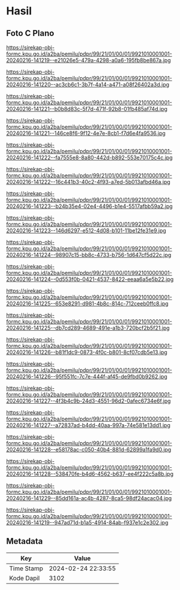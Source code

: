 # Hasil

## Foto C Plano

https://sirekap-obj-formc.kpu.go.id/a2ba/pemilu/pdpr/99/21/01/00/01/9921010001001-20240216-141219--e21026e5-479a-4298-a0a6-195fb8be867a.jpg

https://sirekap-obj-formc.kpu.go.id/a2ba/pemilu/pdpr/99/21/01/00/01/9921010001001-20240216-141220--ac3cb6c1-3b7f-4a14-a471-a08f26402a3d.jpg

https://sirekap-obj-formc.kpu.go.id/a2ba/pemilu/pdpr/99/21/01/00/01/9921010001001-20240216-141221--b0b8d83c-5f7d-471f-92b8-01fb485af74d.jpg

https://sirekap-obj-formc.kpu.go.id/a2ba/pemilu/pdpr/99/21/01/00/01/9921010001001-20240216-141221--146ce8f6-9f12-4e7e-8cb1-f7d6e4fa9536.jpg

https://sirekap-obj-formc.kpu.go.id/a2ba/pemilu/pdpr/99/21/01/00/01/9921010001001-20240216-141222--fa7555e8-8a80-442d-b892-553e70175c4c.jpg

https://sirekap-obj-formc.kpu.go.id/a2ba/pemilu/pdpr/99/21/01/00/01/9921010001001-20240216-141222--16c441b3-40c2-4f93-a7ed-5b013afbd46a.jpg

https://sirekap-obj-formc.kpu.go.id/a2ba/pemilu/pdpr/99/21/01/00/01/9921010001001-20240216-141223--b24b35e4-02e4-4496-b1e4-5517afbb59a2.jpg

https://sirekap-obj-formc.kpu.go.id/a2ba/pemilu/pdpr/99/21/01/00/01/9921010001001-20240216-141223--146d6297-e512-4d08-b101-11be12fe31e9.jpg

https://sirekap-obj-formc.kpu.go.id/a2ba/pemilu/pdpr/99/21/01/00/01/9921010001001-20240216-141224--98907c15-bb8c-4733-b756-1d647cf5d22c.jpg

https://sirekap-obj-formc.kpu.go.id/a2ba/pemilu/pdpr/99/21/01/00/01/9921010001001-20240216-141224--0d553f0b-0421-4537-8422-eeaa6a5e5b22.jpg

https://sirekap-obj-formc.kpu.go.id/a2ba/pemilu/pdpr/99/21/01/00/01/9921010001001-20240216-141225--653e8291-d981-4b8c-814c-712ceeb0ffc8.jpg

https://sirekap-obj-formc.kpu.go.id/a2ba/pemilu/pdpr/99/21/01/00/01/9921010001001-20240216-141225--db7cd289-4689-491e-a1b3-720bcf2b5f21.jpg

https://sirekap-obj-formc.kpu.go.id/a2ba/pemilu/pdpr/99/21/01/00/01/9921010001001-20240216-141226--b81f1dc9-0873-4f0c-b801-8cf07cdb5e13.jpg

https://sirekap-obj-formc.kpu.go.id/a2ba/pemilu/pdpr/99/21/01/00/01/9921010001001-20240216-141226--95f551fc-7c7e-444f-af45-de9fbd0b9262.jpg

https://sirekap-obj-formc.kpu.go.id/a2ba/pemilu/pdpr/99/21/01/00/01/9921010001001-20240216-141227--4f3b4c9b-24d3-4551-96d2-0afec6734e6f.jpg

https://sirekap-obj-formc.kpu.go.id/a2ba/pemilu/pdpr/99/21/01/00/01/9921010001001-20240216-141227--a72837ad-b4dd-40aa-997a-74e581e13dd1.jpg

https://sirekap-obj-formc.kpu.go.id/a2ba/pemilu/pdpr/99/21/01/00/01/9921010001001-20240216-141228--e58178ac-c050-40b4-881d-62899a1fa9d0.jpg

https://sirekap-obj-formc.kpu.go.id/a2ba/pemilu/pdpr/99/21/01/00/01/9921010001001-20240216-141228--538470fe-b4d6-4562-b637-ee4f222c5a8b.jpg

https://sirekap-obj-formc.kpu.go.id/a2ba/pemilu/pdpr/99/21/01/00/01/9921010001001-20240216-141229--85dd161a-ac4b-4287-8ca5-98df24acac04.jpg

https://sirekap-obj-formc.kpu.go.id/a2ba/pemilu/pdpr/99/21/01/00/01/9921010001001-20240216-141219--947ad71d-b1a5-4914-84ab-f937e1c2e302.jpg


## Metadata

| Key        | Value               |
| ---------- | ------------------- |
| Time Stamp | 2024-02-24 22:33:55 |
| Kode Dapil | 3102                |



